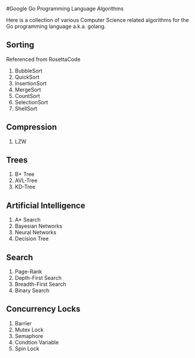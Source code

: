 #Google Go Programming Language Algorithms

Here is a collection of various Computer Science related algorithms for the Go programming language a.k.a. golang.

## Sorting
Referenced from RosettaCode

1. BubbleSort
2. QuickSort
3. InsertionSort
4. MergeSort
5. CountSort
6. SelectionSort
7. ShellSort

## Compression
1. LZW

## Trees
1. B+ Tree
2. AVL-Tree
3. KD-Tree

## Artificial Intelligence
1. A\* Search
2. Bayesian Networks
3. Neural Networks
4. Decision Tree

## Search
1. Page-Rank
2. Depth-First Search
3. Breadth-First Search
4. Binary Search

## Concurrency Locks
1. Barrier
2. Mutex Lock
3. Semaphore
4. Condtion Variable
5. Spin Lock
